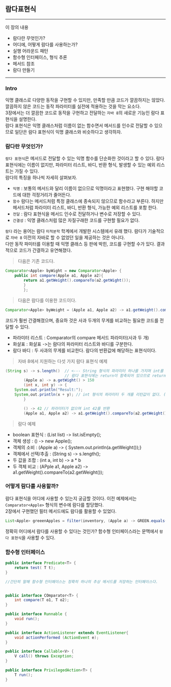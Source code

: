 ## 람다표현식

---
이 장의 내용

- 람다란 무엇인가?
- 어디에, 어떻게 람다를 사용하는가?
- 실행 어라운드 패턴
- 함수형 인터페이스, 형식 추론
- 메서드 참조
- 람다 만들기
---

### Intro

익명 클래스로 다양한 동작을 구현할 수 있지만, 만족할 만큼 코드가 깔끔하지는 않았다. 깔끔하지 않은 코드는 동작 파라미터를 실전에 적용하는 것을 막는 요소다.
<br> 3장에서는 더 깔끔한 코드로 동작을 구현하고 전달하는 `자바 8`의  새로운 기능인 람다 표현식을 설명한다.
<br> 람다 표현식은 익명 클래스처럼 이름이 없는 함수면서 메서드를 인수로 전달할 수 있으므로 일단은 람다 표현식이 익명 클래스와 비슷하다고 생각하자.


### 람다란 무엇인가?

`람다 표현식`은 메서드로 전달할 수 있는 익명 함수를 단순화한 것이라고 할 수 있다. 람다 표현식에는 이름이 없지만, 파라미터 리스트, 바디, 반환 형식, 발생할 수 있는 예외 리스트는 가질 수 있다.
<br> 람다의 특징을 하나씩 자세히 살펴보자.

 - `익명` : 보통의 메서드와 달리 이름이 없으므로 익명이라고 표현했다. 구현 해야할 코드에 대한 걱정거리가 줄어든다.
 - `함수` 람다는 메서드처럼 특정 클래스에 종속되지 않으므로 함수라고 부른다. 하지만 메서드처럼 파라미터 리스트, 바디, 반환 형식, 가능한 예외 리스트를 포함 한다.
 - `전달` : 람다 표현식을 메서드 인수로 전달하거나 변수로 저장할 수 있다.
 - `간결성` : 익명 클래스처럼 많은 자질구래한 코드를 구현할 필요가 없다.


`람다` 라는 용어는 람다 `미적분학` 학계에서 개발한 시스템에서 유래 했다. 람다가 기술적으로 `자바 8` 이전의 자바로 할 수 없었던 일을 제공하는 것은 아니다.
<br> 다만 동작 파미터를 이용할 때 익명 클래스 등 판에 박힌, 코드를 구현할 수가 있다. 결과적으로 코드가 간결하고 유연해졌다.


> 다음은 기존 코드다.

```java
Comparator<Apple> byWight = new Comparator<Apple> {
    public int compare(Apple a1, Apple a2){
        return a1.getWeight().compareTo(a2.getWight());
        }
        };
```

> 다음은 람다를 이용한 코드이다.
 
```java
Comparator<Apple> byWeight = (Apple a1, Apple a2) -> a1.getWeight().compareTo(a2.getWeight());
```

코드가 훨씬 간결해졌으며, 중요하 것은 사과 두개의 무게를 비교하는 필요한 코드를 전달할 수 있다.

- 파라미터 리스트 : Comparator의 compare 메서드 파라미터(사과 두 개)
- 화살표 : 화살표 ->는 람다의 파라미터 리스트와 바디를 구분한다.
- 람다 바디 : 두 사과의 무게를 비교한다. 람다의 반환값에 해당하는 표현식이다.

> 자바 8에서 지원하는 다섯 가지 람다 표현식 예제

```java
(String s) -> s.length()  // <--- String 형식의 파라미터 하나를 가지며 int를 반환한다.
                          // 람다 표현식에는 return이 함축되어 있으므로 return 문을 명시적으로 사용하지 않아도 된다.
        (Apple a) -> a.getWight() > 150
        (int x, int y) -> {
    System.out.println("Result:");
    System,out.println(x + y); // int 형식의 파라미터 두 개를 리턴값이 없다. (void 패턴). 이 예제에서 볼 수 있듯이 랃다 표현식은 여러 행의 문장을 표함할 수 있다.
        }

        () -> 42 // 파라미터가 없으며 int 42를 반환
        (Apple a1, Apple a2) -> a1.getWeight().compareTo(a2.getWeight()) //<-- Apple 형식의 파라미터 하나를 가지며 boolean(사과가 150그램 보다 무거운지 결정)을 반환한다.
```

> 람다 예제

- boolean 표현식 : (List<String> list) -> list.isEmpty();
- 객체 생성 : () -> new Apple();
- 객체의 소비 : (Apple a) -> { System.out.println(a.getWeight());}
- 객체에서 선택/추출 : (String s) -> s.length();
- 두 값을 조합 : (int a, int b) -> a * b
- 두 객체 비교 : (APple a1, Apple a2) -> a1.getWeight().compareTo(a2.getWeight());



### 어떻게 람다를 사용할까?

람다 표현식을 어디에 사용할 수 있는지 궁금할 것이다. 이전 예제에서는 `Comparator<Apple>` 형식의 변수에 람다를 할당했다. <br>
2장에서 구현했던 필터 메서드에도 람다를 활용할 수 있었다.

```java
List<Apple> greeenApples = filter(inventory, (Apple a) -> GREEN.equals(a.getColor()));
```

정확히 어디에서 람다를 사용할 수 있다는 것인가? 함수형 인터페이스라는 문맥에서 `람다 표현식`을 사용할 수 있다.


### 함수형 인터페이스

```java
public interface Predicate<T> {
    return test( T t);
}

//간단히 말해 함수형 인터페이스는 정확히 하나의 추상 메서드를 저장하는 인터페이스다. 


public interface COmparator<T> {
    int compare(T o1, T o2);
}

public interface Runnable {
    void run();
}

public interface ActionListener extends EventListener{
    void actionPerformed (ActionEvent e);
}

public interface Callable<V> {
    V call() throws Exception;
}

public interface PrivilegedAction<T> {
    T run();
}
```